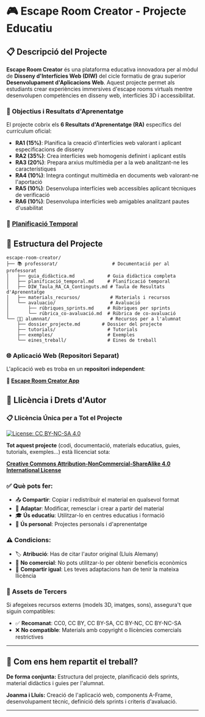 # 🎮 Escape Room Creator - Projecte Educatiu

## 📋 Descripció del Projecte

**Escape Room Creator** és una plataforma educativa innovadora per al mòdul de **Disseny d'Interfícies Web (DIW)** del cicle formatiu de grau superior **Desenvolupament d'Aplicacions Web**. Aquest projecte permet als estudiants crear experiències immersives d'escape rooms virtuals mentre desenvolupen competències en disseny web, interfícies 3D i accessibilitat.

### 🎯 Objectius i Resultats d'Aprenentatge

El projecte cobrix els **6 Resultats d'Aprenentatge (RA)** específics del currículum oficial:

- **RA1 (15%)**: Planifica la creació d'interfícies web valorant i aplicant especificacions de disseny
- **RA2 (35%)**: Crea interfícies web homogenis definint i aplicant estils
- **RA3 (20%)**: Prepara arxius multimèdia per a la web analitzant-ne les característiques
- **RA4 (10%)**: Integra contingut multimèdia en documents web valorant-ne l'aportació
- **RA5 (10%)**: Desenvolupa interfícies web accessibles aplicant tècniques de verificació
- **RA6 (10%)**: Desenvolupa interfícies web amigables analitzant pautes d'usabilitat

### 📅 [Planificació Temporal](./professorat/planificació_temporal.md)

## 📁 Estructura del Projecte

```
escape-room-creator/
├── 📚 professorat/                    # Documentació per al professorat
│   ├── guia_didàctica.md            # Guia didàctica completa
│   ├── planificació_temporal.md     # Planificació temporal
│   ├── DIW_Taula_RA_CA_Continguts.md # Taula de Resultats d'Aprenentatge
│   ├── materials_recursos/           # Materials i recursos
│   └── avaluacio/                    # Avaluació
│       ├── rúbriques_sprints.md     # Rúbriques per sprints
│       └── rúbrica_co-avaluació.md  # Rúbrica de co-avaluació
└── 👨‍🎓 alumnnat/                      # Recursos per a l'alumnat
    ├── dossier_projecte.md        # Dossier del projecte
    ├── tutorials/                   # Tutorials
    ├── exemples/                    # Exemples
    └── eines_treball/               # Eines de treball
```

### 🌐 Aplicació Web (Repositori Separat)

L'aplicació web es troba en un **repositori independent**:

**🔗 [Escape Room Creator App](https://github.com/joanmagf/escape-room-creator-app)**

## 📄 Llicència i Drets d'Autor

### 📋 **Llicència Única per a Tot el Projecte**

[![License: CC BY-NC-SA 4.0](https://img.shields.io/badge/License-CC%20BY--NC--SA%204.0-lightgrey.svg)](https://creativecommons.org/licenses/by-nc-sa/4.0/)

**Tot aquest projecte** (codi, documentació, materials educatius, guies, tutorials, exemples...) està llicenciat sota:

**[Creative Commons Attribution-NonCommercial-ShareAlike 4.0 International License](LICENSE)**

### ✅ **Què pots fer:**
- 📤 **Compartir**: Copiar i redistribuir el material en qualsevol format
- 🔄 **Adaptar**: Modificar, remesclar i crear a partir del material
- 🎓 **Ús educatiu**: Utilitzar-lo en centres educatius i formació
- 👥 **Ús personal**: Projectes personals i d'aprenentatge

### ⚠️ **Condicions:**
- 🏷️ **Atribució**: Has de citar l'autor original (Lluís Alemany)
- 🚫 **No comercial**: No pots utilitzar-lo per obtenir beneficis econòmics
- 🔄 **Compartir igual**: Les teves adaptacions han de tenir la mateixa llicència

### 🎨 **Assets de Tercers**
Si afegeixes recursos externs (models 3D, imatges, sons), assegura't que siguin compatibles:
- ✅ **Recomanat**: CC0, CC BY, CC BY-SA, CC BY-NC, CC BY-NC-SA
- ❌ **No compatible**: Materials amb copyright o llicències comercials restrictives

---

## 🧩 Com ens hem repartit el treball?

**De forma conjunta:** Estructura del projecte, planificació dels sprints, material didàctics i guies per l'alumnat.

**Joanma i Lluís:** Creació de l'aplicació web, components A-Frame, desenvolupament tècnic, definició dels sprints i criteris d'avaluació.

---

